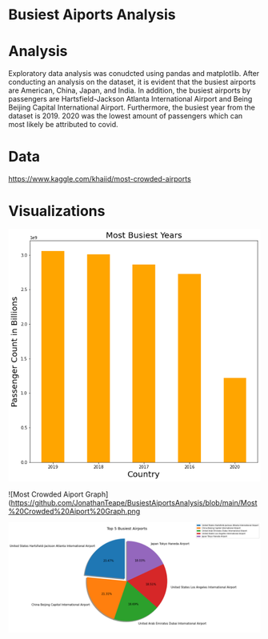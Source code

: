 # Busiest Aiports Analysis

# Analysis 

Exploratory data analysis was conudcted using pandas and matplotlib. After conducting an analysis on the dataset, it is evident that the busiest airports are American, China, Japan, and India. In addition, the busiest airports by passengers are Hartsfield-Jackson Atlanta International Airport and Being Beijing Capital International Airport. Furthermore, the busiest year from the dataset is 2019. 2020 was the lowest amount of passengers which can most likely be attributed to covid. 

# Data 

https://www.kaggle.com/khaiid/most-crowded-airports

# Visualizations 

![Most Busiest Years Graph](https://github.com/JonathanTeape/BusiestAiportsAnalysis/blob/main/Most%20Busiest%20Years%20Graph.png)

![Most Crowded Aiport Graph](https://github.com/JonathanTeape/BusiestAiportsAnalysis/blob/main/Most%20Crowded%20Aiport%20Graph.png

![Most Crowded Aiport Graph](https://github.com/JonathanTeape/BusiestAiportsAnalysis/blob/main/Top%205%20Busiest%20Aiports%20Piechart.png)

